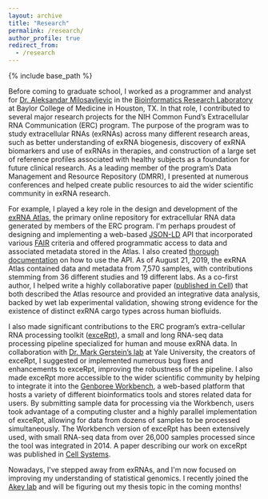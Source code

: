 ```yaml
---
layout: archive
title: "Research"
permalink: /research/
author_profile: true
redirect_from:
  - /research
---
```


{% include base_path %}

Before coming to graduate school, I worked as a programmer and analyst for [Dr. Aleksandar Milosavljevic](https://scholar.google.com/citations?hl=en&user=BjncDdoAAAAJ) in the [Bioinformatics Research Laboratory](http://genboree.org/site/bioinformatics_research_laboratory) at Baylor College of Medicine in Houston, TX. In that role, I contributed to several major research projects for the NIH Common Fund’s Extracellular RNA Communication (ERC) program. The purpose of the program was to study extracellular RNAs (exRNAs) across many different research areas, such as better understanding of exRNA biogenesis, discovery of exRNA biomarkers and use of exRNAs in therapies, and construction of a large set of reference profiles associated with healthy subjects as a foundation for future clinical research. As a leading member of the program’s Data Management and Resource Repository (DMRR), I presented at numerous conferences and helped create public resources to aid the wider scientific community in exRNA research.

For example, I played a key role in the design and development of the [exRNA Atlas](https://exrna-atlas.org), the primary online repository for extracellular RNA data generated by members of the ERC program. I'm perhaps proudest of designing and implementing a web-based [JSON-LD](https://json-ld.org/) API that incorporated various [FAIR](https://www.go-fair.org/fair-principles/) criteria and offered programmatic access to data and associated metadata stored in the Atlas. I also created [thorough documentation](https://exrna-atlas.docs.stoplight.io/) on how to use the API. As of August 21, 2019, the exRNA Atlas contained data and metadata from 7,570 samples, with contributions stemming from 36 different studies and 19 different labs. As a co-first author, I helped write a highly collaborative paper ([published in Cell](https://www.ncbi.nlm.nih.gov/pubmed/30951672)) that both described the Atlas resource and provided an integrative data analysis, backed by wet lab experimental validation, showing strong evidence for the existence of distinct exRNA cargo types across human biofluids.

I also made significant contributions to the ERC program’s extra-cellular RNA processing toolkit ([exceRpt](http://github.gersteinlab.org/exceRpt/)), a small and long RNA-seq data processing pipeline specialized for human and mouse exRNA data. In collaboration with [Dr. Mark Gerstein’s lab](http://www.gersteinlab.org/) at Yale University, the creators of exceRpt, I suggested or implemented numerous bug fixes and enhancements to exceRpt, improving the robustness of the pipeline. I also made exceRpt more accessible to the wider scientific community by helping to integrate it into the [Genboree Workbench](http://genboree.org/java-bin/workbench.jsp), a web-based platform that hosts a variety of different bioinformatics tools and stores related data for users. By submitting sample data for processing via the Workbench, users took advantage of a computing cluster and a highly parallel implementation of exceRpt, allowing for data from dozens of samples to be processed simultaneously. The Workbench version of exceRpt has been extensively used, with small RNA-seq data from over 26,000 samples processed since the tool was integrated in 2014. A paper describing our work on exceRpt was published in [Cell Systems](https://www.ncbi.nlm.nih.gov/pubmed/30956140).

Nowadays, I've stepped away from exRNAs, and I'm now focused on improving my understanding of statistical genomics. I recently joined the [Akey lab](https://akeylab.princeton.edu/) and will be figuring out my thesis topic in the coming months!
